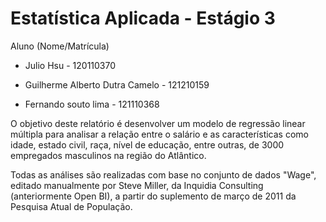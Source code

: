 # Estatística Aplicada - Estágio 3

Aluno (Nome/Matrícula)

- Julio Hsu - 120110370 

- Guilherme Alberto Dutra Camelo - 121210159

- Fernando souto lima - 121110368

O objetivo deste relatório é desenvolver um modelo de regressão linear múltipla para analisar a relação
entre o salário e as características como idade, estado civil, raça, nível de educação, entre outras, 
de 3000 empregados masculinos na região do Atlântico.

Todas as análises são realizadas com base no conjunto de dados "Wage", 
editado manualmente por Steve Miller, da Inquidia Consulting (anteriormente Open BI), 
a partir do suplemento de março de 2011 da Pesquisa Atual de População.
